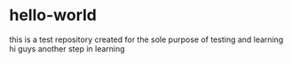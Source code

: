 # hello-world
this is a test repository created for the sole purpose of testing and learning
hi guys
another step in learning
